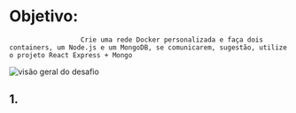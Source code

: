 # Objetivo:

`                  Crie uma rede Docker personalizada e faça dois containers, um Node.js e um MongoDB, se comunicarem, sugestão, utilize o projeto React Express + Mongo`

![visão geral do desafio](/exerc07/visao-geral.png)

## 1.
